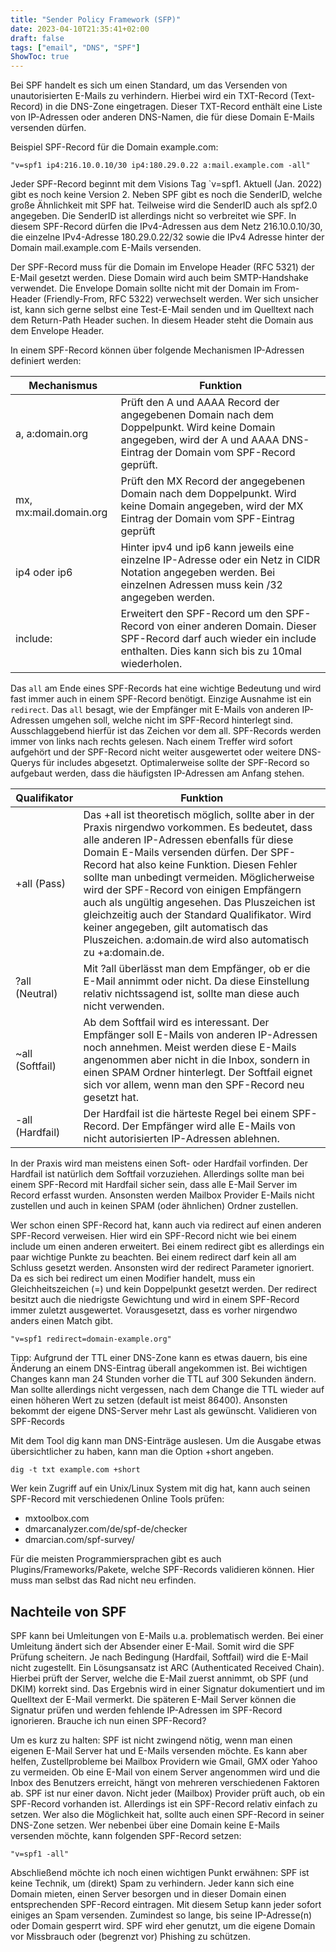 ```yaml
---
title: "Sender Policy Framework (SFP)"
date: 2023-04-10T21:35:41+02:00
draft: false
tags: ["email", "DNS", "SPF"]
ShowToc: true
---
```


Bei SPF handelt es sich um einen Standard, um das Versenden von unautorisierten E-Mails zu verhindern. Hierbei wird ein TXT-Record (Text-Record) in die DNS-Zone eingetragen. Dieser TXT-Record enthält eine Liste von IP-Adressen oder anderen DNS-Namen, die für diese Domain E-Mails versenden dürfen.

Beispiel SPF-Record für die Domain example.com:

	"v=spf1 ip4:216.10.0.10/30 ip4:180.29.0.22 a:mail.example.com -all"

Jeder SPF-Record beginnt mit dem Visions Tag `v=spf1. Aktuell (Jan. 2022) gibt es noch keine Version 2. Neben SPF gibt es noch die SenderID, welche große Ähnlichkeit mit SPF hat. Teilweise wird die SenderID auch als spf2.0 angegeben. Die SenderID ist allerdings nicht so verbreitet wie SPF. In diesem SPF-Record dürfen die IPv4-Adressen aus dem Netz 216.10.0.10/30, die einzelne IPv4-Adresse 180.29.0.22/32 sowie die IPv4 Adresse hinter der Domain mail.example.com E-Mails versenden.

Der SPF-Record muss für die Domain im Envelope Header (RFC 5321) der E-Mail gesetzt werden. Diese Domain wird auch beim SMTP-Handshake verwendet. Die Envelope Domain sollte nicht mit der Domain im From-Header (Friendly-From, RFC 5322) verwechselt werden. Wer sich unsicher ist, kann sich gerne selbst eine Test-E-Mail senden und im Quelltext nach dem Return-Path Header suchen. In diesem Header steht die Domain aus dem Envelope Header.

In einem SPF-Record können über folgende Mechanismen IP-Adressen definiert werden:

|Mechanismus|Funktion|
|---|---|
|a, a:domain.org|Prüft den A und AAAA Record der angegebenen Domain nach dem Doppelpunkt. Wird keine Domain angegeben, wird der A und AAAA DNS-Eintrag der Domain vom SPF-Record geprüft.|
|mx, mx:mail.domain.org| Prüft den MX Record der angegebenen Domain nach dem Doppelpunkt. Wird keine Domain angegeben, wird der MX Eintrag der Domain vom SPF-Eintrag geprüft|
|ip4 oder ip6|	Hinter ipv4 und ip6 kann jeweils eine einzelne IP-Adresse oder ein Netz in CIDR Notation angegeben werden. Bei einzelnen Adressen muss kein /32 angegeben werden.|
|include:|Erweitert den SPF-Record um den SPF-Record von einer anderen Domain. Dieser SPF-Record darf auch wieder ein include enthalten. Dies kann sich bis zu 10mal wiederholen.|

Das `all` am Ende eines SPF-Records hat eine wichtige Bedeutung und wird fast immer auch in einem SPF-Record benötigt. Einzige Ausnahme ist ein `redirect`. Das `all` besagt, wie der Empfänger mit E-Mails von anderen IP-Adressen umgehen soll, welche nicht im SPF-Record hinterlegt sind. Ausschlaggebend hierfür ist das Zeichen vor dem all. SPF-Records werden immer von links nach rechts gelesen. Nach einem Treffer wird sofort aufgehört und der SPF-Record nicht weiter ausgewertet oder weitere DNS-Querys für includes abgesetzt. Optimalerweise sollte der SPF-Record so aufgebaut werden, dass die häufigsten IP-Adressen am Anfang stehen.

|Qualifikator|Funktion|
|---|---|
|+all (Pass)|Das +all ist theoretisch möglich, sollte aber in der Praxis nirgendwo vorkommen. Es bedeutet, dass alle anderen IP-Adressen ebenfalls für diese Domain E-Mails versenden dürfen. Der SPF-Record hat also keine Funktion. Diesen Fehler sollte man unbedingt vermeiden. Möglicherweise wird der SPF-Record von einigen Empfängern auch als ungültig angesehen. Das Pluszeichen ist gleichzeitig auch der Standard Qualifikator. Wird keiner angegeben, gilt automatisch das Pluszeichen. a:domain.de wird also automatisch zu +a:domain.de.|
|?all (Neutral)|Mit ?all überlässt man dem Empfänger, ob er die E-Mail annimmt oder nicht. Da diese Einstellung relativ nichtssagend ist, sollte man diese auch nicht verwenden.|
|~all (Softfail)|Ab dem Softfail wird es interessant. Der Empfänger soll E-Mails von anderen IP-Adressen noch annehmen. Meist werden diese E-Mails angenommen aber nicht in die Inbox, sondern in einen SPAM Ordner hinterlegt. Der Softfail eignet sich vor allem, wenn man den SPF-Record neu gesetzt hat.|
|-all (Hardfail)|Der Hardfail ist die härteste Regel bei einem SPF-Record. Der Empfänger wird alle E-Mails von nicht autorisierten IP-Adressen ablehnen.|

In der Praxis wird man meistens einen Soft- oder Hardfail vorfinden. Der Hardfail ist natürlich dem Softfail vorzuziehen. Allerdings sollte man bei einem SPF-Record mit Hardfail sicher sein, dass alle E-Mail Server im Record erfasst wurden. Ansonsten werden Mailbox Provider E-Mails nicht zustellen und auch in keinen SPAM (oder ähnlichen) Ordner zustellen.

Wer schon einen SPF-Record hat, kann auch via redirect auf einen anderen SPF-Record verweisen. Hier wird ein SPF-Record nicht wie bei einem include um einen anderen erweitert. Bei einem redirect gibt es allerdings ein paar wichtige Punkte zu beachten. Bei einem redirect darf kein all am Schluss gesetzt werden. Ansonsten wird der redirect Parameter ignoriert. Da es sich bei redirect um einen Modifier handelt, muss ein Gleichheitszeichen (=) und kein Doppelpunkt gesetzt werden. Der redirect besitzt auch die niedrigste Gewichtung und wird in einem SPF-Record immer zuletzt ausgewertet. Vorausgesetzt, dass es vorher nirgendwo anders einen Match gibt.

	"v=spf1 redirect=domain-example.org"

Tipp: Aufgrund der TTL einer DNS-Zone kann es etwas dauern, bis eine Änderung an einem DNS-Eintrag überall angekommen ist. Bei wichtigen Changes kann man 24 Stunden vorher die TTL auf 300 Sekunden ändern. Man sollte allerdings nicht vergessen, nach dem Change die TTL wieder auf einen höheren Wert zu setzen (default ist meist 86400). Ansonsten bekommt der eigene DNS-Server mehr Last als gewünscht.
Validieren von SPF-Records

Mit dem Tool dig kann man DNS-Einträge auslesen. Um die Ausgabe etwas übersichtlicher zu haben, kann man die Option +short angeben.

	dig -t txt example.com +short

Wer kein Zugriff auf ein Unix/Linux System mit dig hat, kann auch seinen SPF-Record mit verschiedenen Online Tools prüfen:

- mxtoolbox.com
- dmarcanalyzer.com/de/spf-de/checker
- dmarcian.com/spf-survey/

Für die meisten Programmiersprachen gibt es auch Plugins/Frameworks/Pakete, welche SPF-Records validieren können. Hier muss man selbst das Rad nicht neu erfinden.

## Nachteile von SPF

SPF kann bei Umleitungen von E-Mails u.a. problematisch werden. Bei einer Umleitung ändert sich der Absender einer E-Mail. Somit wird die SPF Prüfung scheitern. Je nach Bedingung (Hardfail, Softfail) wird die E-Mail nicht zugestellt. Ein Lösungsansatz ist ARC (Authenticated Received Chain). Hierbei prüft der Server, welche die E-Mail zuerst annimmt, ob SPF (und DKIM) korrekt sind. Das Ergebnis wird in einer Signatur dokumentiert und im Quelltext der E-Mail vermerkt. Die späteren E-Mail Server können die Signatur prüfen und werden fehlende IP-Adressen im SPF-Record ignorieren.
Brauche ich nun einen SPF-Record?

Um es kurz zu halten: SPF ist nicht zwingend nötig, wenn man einen eigenen E-Mail Server hat und E-Mails versenden möchte. Es kann aber helfen, Zustellprobleme bei Mailbox Providern wie Gmail, GMX oder Yahoo zu vermeiden. Ob eine E-Mail von einem Server angenommen wird und die Inbox des Benutzers erreicht, hängt von mehreren verschiedenen Faktoren ab. SPF ist nur einer davon. Nicht jeder (Mailbox) Provider prüft auch, ob ein SPF-Record vorhanden ist. Allerdings ist ein SPF-Record relativ einfach zu setzen. Wer also die Möglichkeit hat, sollte auch einen SPF-Record in seiner DNS-Zone setzen. Wer nebenbei über eine Domain keine E-Mails versenden möchte, kann folgenden SPF-Record setzen:

	"v=spf1 -all"

Abschließend möchte ich noch einen wichtigen Punkt erwähnen: SPF ist keine Technik, um (direkt) Spam zu verhindern. Jeder kann sich eine Domain mieten, einen Server besorgen und in dieser Domain einen entsprechenden SPF-Record eintragen. Mit diesem Setup kann jeder sofort einiges an Spam versenden. Zumindest so lange, bis seine IP-Adresse(n) oder Domain gesperrt wird. SPF wird eher genutzt, um die eigene Domain vor Missbrauch oder (begrenzt vor) Phishing zu schützen.
